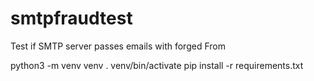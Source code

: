 # smtpfraudtest
Test if SMTP server passes emails with forged From

python3 -m venv venv
. venv/bin/activate
pip install -r requirements.txt
